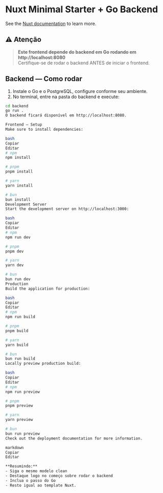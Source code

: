 # Nuxt Minimal Starter + Go Backend

See the [Nuxt documentation](https://nuxt.com/docs/getting-started/introduction) to learn more.

## ⚠️ Atenção

> **Este frontend depende do backend em Go rodando em http://localhost:8080**  
> Certifique-se de rodar o backend ANTES de iniciar o frontend.

## Backend — Como rodar

1. Instale o Go e o PostgreSQL, configure conforme seu ambiente.
2. No terminal, entre na pasta do backend e execute:

```bash
cd backend
go run .
O backend ficará disponível em http://localhost:8080.

Frontend — Setup
Make sure to install dependencies:

bash
Copiar
Editar
# npm
npm install

# pnpm
pnpm install

# yarn
yarn install

# bun
bun install
Development Server
Start the development server on http://localhost:3000:

bash
Copiar
Editar
# npm
npm run dev

# pnpm
pnpm dev

# yarn
yarn dev

# bun
bun run dev
Production
Build the application for production:

bash
Copiar
Editar
# npm
npm run build

# pnpm
pnpm build

# yarn
yarn build

# bun
bun run build
Locally preview production build:

bash
Copiar
Editar
# npm
npm run preview

# pnpm
pnpm preview

# yarn
yarn preview

# bun
bun run preview
Check out the deployment documentation for more information.

markdown
Copiar
Editar

**Resumindo:**  
- Siga o mesmo modelo clean  
- Destaque logo no começo sobre rodar o backend  
- Inclua o passo do Go  
- Resto igual ao template Nuxt.
